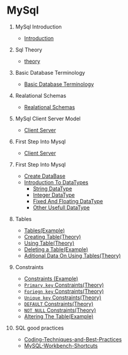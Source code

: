 # **MySql**

1.  MySql Introduction

    - [Introduction](./documentation/1.introduction.md)

1.  Sql Theory
    - [theory](./documentation/2.sqlTheory.md)
1.  Basic Database Terminology
    - [Basic Database Terminology](./documentation/3.0.BasicDatabaseTerminology.md)
1.  Realational Schemas
    - [Realational Schemas](./documentation/4.0.RelationalSchemas.md)
1.  MySql Client Server Model
    - [Client Server](./documentation/pdf/10.pdf)
1.  First Step Into Mysql
    - [Client Server](./documentation/pdf/10.pdf)
1.  First Step Into Mysql
    - [Create DataBase](./documentation/pdf/11.pdf)
    - [Introduction To DataTypes](./documentation/pdf/12.pdf)
        - [String DataType](./documentation/pdf/13.pdf)
        - [Integer DataType](./documentation/pdf/14.pdf)
        - [Fixed And Floating DataType](./documentation/pdf/15.pdf)
        - [Other Usefull DataType](./documentation/pdf/16.pdf)
    
1.  Tables
    
    - [Tables(Example)](./documentation/7.0.cretingTable.md)
    - [Creating Table(Theory)](./documentation/pdf/18.pdf)
    - [Using Table(Theory)](./documentation/pdf/17.pdf)
    - [Deleting a Table(Example)](./documentation/7.0.cretingTable.md)
    - [Aditional Data On Using Tables(Theory)](./documentation/pdf/19.pdf)

1. Constraints
    * [Constraints (Example)](./documentation/9.constraints.md)
    - [`Primary key` Constraints(Theory)](./documentation/pdf/20.pdf)
    - [`Foriegn key` Constraints(Theory)](./documentation/pdf/21.pdf)
    - [`Unique key` Constraints(Theory)](./documentation/pdf/22.pdf)
    - [`DEFAULT`  Constraints(Theory)](./documentation/pdf/23.pdf)
    - [`NOT NULL`  Constraints(Theory)](./documentation/pdf/24.pdf)
    * [Altering The Table(Example)](./documentation/9.constraints.md)

1. SQL good practices
    - [Coding-Techniques-and-Best-Practices](./documentation/pdf/25.pdf)
    - [MySQL-Workbench-Shortcuts](./documentation/pdf/26.pdf)